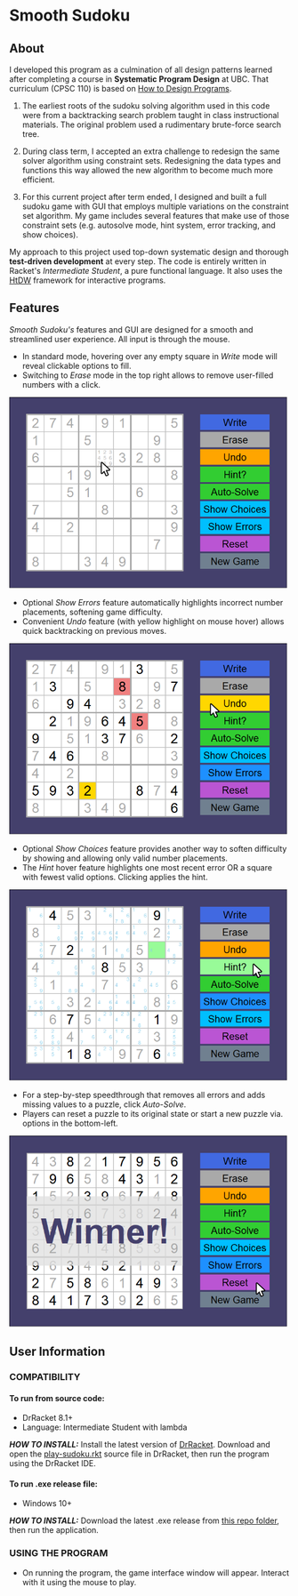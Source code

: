 # Smooth Sudoku
## About
I developed this program as a culmination of all design patterns learned after 
completing a course in **Systematic Program Design** at UBC. That curriculum 
(CPSC 110) is based on [How to Design Programs](http://htdp.org/).

1. The earliest roots of the sudoku solving algorithm used in this code were 
from a backtracking search problem taught in class instructional materials. The 
original problem used a rudimentary brute-force search tree.

2. During class term, I accepted an extra challenge to redesign the same solver 
algorithm using constraint sets. Redesigning the data types and functions this 
way allowed the new algorithm to become much more efficient. 

3. For this current project after term ended, I designed and built a full
sudoku game with GUI that employs multiple variations on the constraint 
set algorithm. My game includes several features that make use of those 
constraint sets (e.g. autosolve mode, hint system, error tracking, and 
show choices).

My approach to this project used top-down systematic design and thorough 
**test-driven development** at every step. The code is entirely written in 
Racket's _Intermediate Student_, a pure functional language. It also uses the
[HtDW](https://world.cs.brown.edu/) framework for interactive programs.

## Features

_Smooth Sudoku's_ features and GUI are designed for a smooth and streamlined user experience. All input is through the mouse.

- In standard mode, hovering over any empty square in _Write_ mode will reveal clickable options to fill.
- Switching to _Erase_ mode in the top right allows to remove user-filled numbers with a click. 

<img src="promo/image-new-hover-mouse.png" alt="Smooth Sudoku: new game and hover-to-play" title="New Game" width="500"/>

- Optional _Show Errors_ feature automatically highlights incorrect number placements, softening game difficulty.
- Convenient _Undo_ feature (with yellow highlight on mouse hover) allows quick backtracking on previous moves.

<img src="promo/image-errors-undo-mouse.png" alt="Smooth Sudoku: show errors and undo" title="Undo/Show Errors" width="500"/>

- Optional _Show Choices_ feature provides another way to soften difficulty by showing and allowing only valid number placements.
- The _Hint_ hover feature highlights one most recent error OR a square with fewest valid options. Clicking applies the hint.

<img src="promo/image-hint-choices-mouse.png" alt="Smooth Sudoku: hints and show choices" title="Hint/Show Choices" width="500"/>

- For a step-by-step speedthrough that removes all errors and adds missing values to a puzzle, click *Auto-Solve*.
- Players can reset a puzzle to its original state or start a new puzzle via. options in the bottom-left.

<img src="promo/image-winner-mouse.png" alt="Smooth Sudoku: autosolve and win screen" title="Auto-Solve" width="500"/>


## User Information
### COMPATIBILITY
#### To run from source code:
- DrRacket 8.1+
- Language: Intermediate Student with lambda

_**HOW TO INSTALL:**_ Install the latest version of [DrRacket](https://racket-lang.org/). Download and open the [play-sudoku.rkt](/play-sudoku.rkt) source file in DrRacket, then run the program using the DrRacket IDE.

#### To run .exe release file:
- Windows 10+

_**HOW TO INSTALL:**_ Download the latest .exe release from [this repo folder](/play-sudoku/), then run the application.

### USING THE PROGRAM
- On running the program, the game interface window will appear. Interact with it using the mouse to play.
